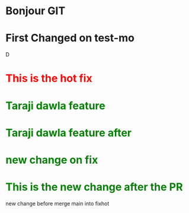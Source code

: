 <h1>Bonjour GIT</h1>
<h1>First Changed on test-mo</h1>D
<h1 style="color:red">This is the hot fix</h1>
<h1 style="color:green">Taraji dawla feature</h1>
<h1 style="color:green">Taraji dawla feature after</h1>
<h1 style="color:green">new change on fix</h1>
<h1 style="color:green">This is the new change after the PR</h1>
new change before merge main into fixhot
